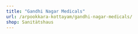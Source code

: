```yaml
---
title: "Gandhi Nagar Medicals"
url: /arpookkara-kottayam/gandhi-nagar-medicals/
shop: Sanitätshaus
---
```

